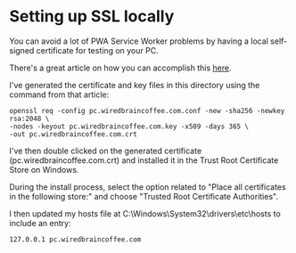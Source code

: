 
# Setting up SSL locally

You can avoid a lot of PWA Service Worker problems by having a local self-signed certificate for testing on your PC.

There's a great article on how you can accomplish this [here](https://deliciousbrains.com/https-locally-without-browser-privacy-errors/).

I've generated the certificate and key files in this directory using the command from that article:

```
openssl req -config pc.wiredbraincoffee.com.conf -new -sha256 -newkey rsa:2048 \
-nodes -keyout pc.wiredbraincoffee.com.key -x509 -days 365 \
-out pc.wiredbraincoffee.com.crt
```

I've then double clicked on the generated certificate (pc.wiredbraincoffee.com.crt) and installed it in the Trust Root Certificate Store on Windows. 

During the install process, select the option related to "Place all certificates in the following store:" and choose "Trusted Root Certificate Authorities".

I then updated my hosts file at C:\Windows\System32\drivers\etc\hosts to include an entry:

```
127.0.0.1 pc.wiredbraincoffee.com
```